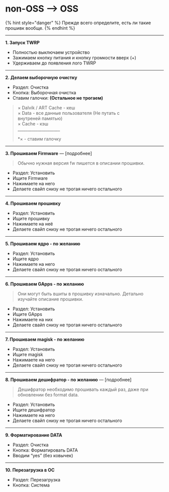 # non-OSS --> OSS

{% hint style="danger" %}
Прежде всего определите, есть ли такие прошивк вообще.
{% endhint %}

***

**1. Запуск TWRP**

* Полностью выключаем устройство
* Зажимаем кнопку питания и кнопку громкости вверх (+)
* Удерживаем до появления лого TWRP

***

**2. Делаем выборочную очистку**

* Раздел: Очистка
* Кнопка: Выборочная очистка
* Ставим галочки: **(Остальное не трогаем)**

> × Dalvik / ART Cache - кеш\
> × Data - все данные пользователя (Не путать с\
> внутреней памятью)\
> × Cache - кэш\
> \_\_\_\_\_\_\_\_\_\_\_\_\_\_\_\_\_\_\_\_\_
>
> \*× - ставим галочку

***

**3. Прошиваем Firmware** — \[подробнее]

> Обычно нужная версия fw пишется в описании прошивки.

* Раздел: Установить
* Ищите Firmware
* Нажимаете на него
* Делаете свайп снизу не трогая ничего остального

***

**4. Прошиваем прошивку**

* Раздел: Установить
* Ищите прошивку
* Нажимаете на неё
* Делаете свайп снизу не трогая ничего остального

***

**5. Прошиваем ядро - по желанию**

* Раздел: Установить
* Ищите ядро
* Нажимаете на него
* Делаете свайп снизу не трогая ничего остального

***

**6. Прошиваем GApps - по желанию**

> Они могут быть вшиты в прошивку изначально. Детально изучайте описание прошивки.

* Раздел: Установить
* Ищите GApps
* Нажимаете на них
* Делаете свайп снизу не трогая ничего остального

***

**7. Прошиваем magisk - по желанию**

* Раздел: Установить
* Ищите magisk
* Нажимаете на него
* Делаете свайп снизу не трогая ничего остального

***

**8. Прошиваем дешифратор - по желанию** — \[подробнее]

> Дешифратор необходимо прошивать каждый раз, даже при обновлении без format data.

* Раздел: Установить
* Ищите дешифратор
* Нажимаете на него
* Делаете свайп снизу не трогая ничего остального

***

**9. Форматирование DATA**

* Раздел: Очистка
* Кнопка: Форматировать DATA
* Вводим “yes” (без ковычек)

***

**10. Перезагрузка в OC**

* Раздел: Перезагрузка
* Кнопка: Система

